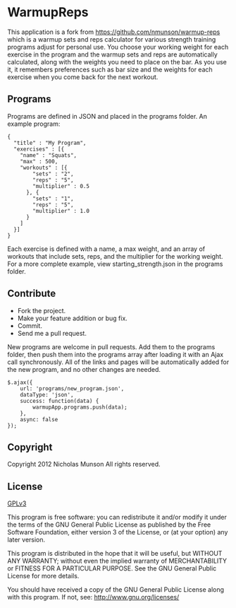 # WarmupReps

This application is a fork from https://github.com/nmunson/warmup-reps which is a warmup sets and reps calculator for various
strength training programs adjust for personal use.  You choose your working weight for each 
exercise in the program and the warmup sets and reps are automatically
calculated, along with the weights you need to place on the bar.  As 
you use it, it remembers preferences such as bar size and the weights for each exercise when you come back for the next 
workout.  

## Programs

Programs are defined in JSON and placed in the programs folder.  An 
example program:

    {
      "title" : "My Program",
      "exercises" : [{
        "name" : "Squats",
        "max" : 500,
        "workouts" : [{
            "sets" : "2",
            "reps" : "5",
            "multiplier" : 0.5
          }, {
            "sets" : "1",
            "reps" : "5",
            "multiplier" : 1.0
          }
        ]
      }]
    }

Each exercise is defined with a name, a max weight, and an array of 
workouts that include sets, reps, and the multiplier for the working
weight.  For a more complete example, view starting_strength.json in the
programs folder.

## Contribute

* Fork the project.
* Make your feature addition or bug fix.
* Commit.
* Send me a pull request.

New programs are welcome in pull requests.  Add them to the programs folder, 
then push them into the programs array after loading it with an Ajax call 
synchronously.  All of the links and pages will be automatically added for the
new program, and no other changes are needed.  

    $.ajax({
	    url: 'programs/new_program.json',
	    dataType: 'json',
	    success: function(data) {
            warmupApp.programs.push(data);
	    },
	    async: false
    });

## Copyright

Copyright 2012 Nicholas Munson
All rights reserved.

## License

[GPLv3](http://www.gnu.org/licenses/gpl-3.0.html)

This program is free software: you can redistribute it and/or modify
it under the terms of the GNU General Public License as published by
the Free Software Foundation, either version 3 of the License, or
(at your option) any later version.

This program is distributed in the hope that it will be useful,
but WITHOUT ANY WARRANTY; without even the implied warranty of
MERCHANTABILITY or FITNESS FOR A PARTICULAR PURPOSE.  See the
GNU General Public License for more details.

You should have received a copy of the GNU General Public License
along with this program.  If not, see: http://www.gnu.org/licenses/
